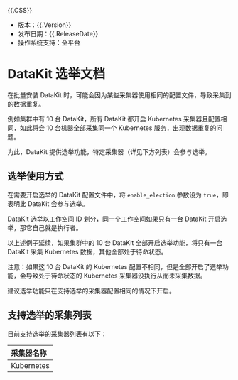 {{.CSS}}

- 版本：{{.Version}}
- 发布日期：{{.ReleaseDate}}
- 操作系统支持：全平台

# DataKit 选举文档

在批量安装 DataKit 时，可能会因为某些采集器使用相同的配置文件，导致采集到的数据重复。

例如集群中有 10 台 DataKit，所有 DataKit 都开启 Kubernetes 采集器且配置相同，如此将会 10 台机器全部采集同一个 Kubernetes 服务，出现数据重复的问题。

为此，DataKit 提供选举功能，特定采集器（详见下方列表）会参与选举。

## 选举使用方式

在需要开启选举的 DataKit 配置文件中，将 `enable_election` 参数设为 `true`，即表明此 DataKit 会参与选举。

DataKit 选举以工作空间 ID 划分，同一个工作空间如果只有一台 DataKit 开启选举，那它自己就是执行者。

以上述例子延续，如果集群中的 10 台 DataKit 全部开启选举功能，将只有一台 DataKit 采集 Kubernetes 数据，其他全部处于待命状态。

注意：如果这 10 台 DataKit 的 Kubernetes 配置不相同，但是全部开启了选举功能，会导致处于待命状态的 Kubernetes 采集器没执行从而未采集数据。

建议选举功能只在支持选举的采集器配置相同的情况下开启。

## 支持选举的采集列表

目前支持选举的采集器列表有以下：

| 采集器名称 |
| :---       |
| Kubernetes |
